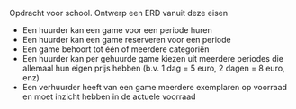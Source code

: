 Opdracht voor school. Ontwerp een ERD vanuit deze eisen
<ul>
  <li>Een huurder kan een game voor een periode huren</li>
<li>Een huurder kan een game reserveren voor een periode</li>
<li>Een game behoort tot één of meerdere categoriën</li>
<li>Een huurder kan per gehuurde game kiezen uit meerdere periodes die allemaal hun eigen prijs hebben (b.v. 1 dag = 5 euro, 2 dagen = 8 euro, enz)</li>
<li>Een verhuurder heeft van een game meerdere exemplaren op voorraad en moet inzicht hebben in de actuele voorraad</li>
</ul>
